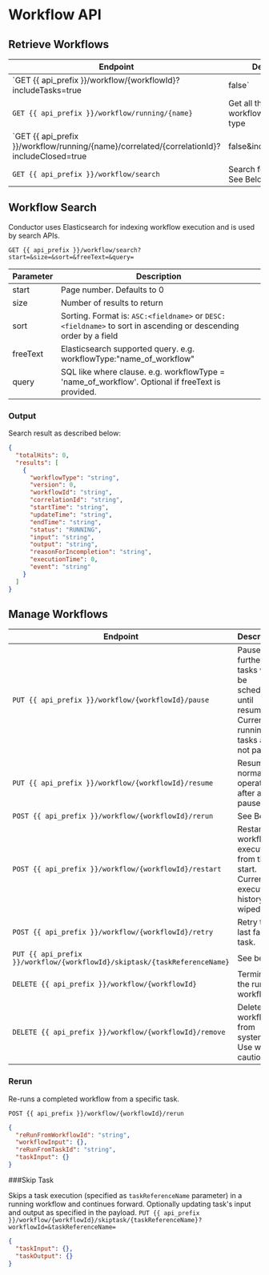 # Workflow API

## Retrieve Workflows
| Endpoint                                                                    | Description                                   |
|-----------------------------------------------------------------------------|-----------------------------------------------|
| `GET {{ api_prefix }}/workflow/{workflowId}?includeTasks=true                               | false`                                        |Get Workflow State by workflow Id.  If includeTasks is set, then also includes all the tasks executed and scheduled.|
| `GET {{ api_prefix }}/workflow/running/{name}`                                              | Get all the running workflows of a given type |
| `GET {{ api_prefix }}/workflow/running/{name}/correlated/{correlationId}?includeClosed=true | false&includeTasks=true                       |false`|Get all the running workflows filtered by correlation Id.  If includeClosed is set, also includes workflows that have completed running.|
| `GET {{ api_prefix }}/workflow/search`                                                      | Search for workflows.  See Below.             |


## Workflow Search
Conductor uses Elasticsearch for indexing workflow execution and is used by search APIs.

`GET {{ api_prefix }}/workflow/search?start=&size=&sort=&freeText=&query=`

| Parameter | Description                                                                                                      |
|-----------|------------------------------------------------------------------------------------------------------------------|
| start     | Page number.  Defaults to 0                                                                                      |
| size      | Number of results to return                                                                                      |
| sort      | Sorting.  Format is: `ASC:<fieldname>` or `DESC:<fieldname>` to sort in ascending or descending order by a field |
| freeText  | Elasticsearch supported query. e.g. workflowType:"name_of_workflow"                                              |
| query     | SQL like where clause.  e.g. workflowType = 'name_of_workflow'.  Optional if freeText is provided.               |

### Output
Search result as described below:
```json
{
  "totalHits": 0,
  "results": [
    {
      "workflowType": "string",
      "version": 0,
      "workflowId": "string",
      "correlationId": "string",
      "startTime": "string",
      "updateTime": "string",
      "endTime": "string",
      "status": "RUNNING",
      "input": "string",
      "output": "string",
      "reasonForIncompletion": "string",
      "executionTime": 0,
      "event": "string"
    }
  ]
}
```

## Manage Workflows
| Endpoint                                                  | Description                                                                                        |
|-----------------------------------------------------------|----------------------------------------------------------------------------------------------------|
| `PUT {{ api_prefix }}/workflow/{workflowId}/pause`                        | Pause.  No further tasks will be scheduled until resumed.  Currently running tasks are not paused. |
| `PUT {{ api_prefix }}/workflow/{workflowId}/resume`                       | Resume normal operations after a pause.                                                            |
| `POST {{ api_prefix }}/workflow/{workflowId}/rerun`                       | See Below.                                                                                         |
| `POST {{ api_prefix }}/workflow/{workflowId}/restart`                     | Restart workflow execution from the start.  Current execution history is wiped out.                |
| `POST {{ api_prefix }}/workflow/{workflowId}/retry`                       | Retry the last failed task.                                                                        |
| `PUT {{ api_prefix }}/workflow/{workflowId}/skiptask/{taskReferenceName}` | See below.                                                                                         |
| `DELETE {{ api_prefix }}/workflow/{workflowId}`                           | Terminates the running workflow.                                                                   |
| `DELETE {{ api_prefix }}/workflow/{workflowId}/remove`                    | Deletes the workflow from system.  Use with caution.                                               |

### Rerun
Re-runs a completed workflow from a specific task. 

`POST {{ api_prefix }}/workflow/{workflowId}/rerun`

```json
{
  "reRunFromWorkflowId": "string",
  "workflowInput": {},
  "reRunFromTaskId": "string",
  "taskInput": {}
}
```

###Skip Task

Skips a task execution (specified as `taskReferenceName` parameter) in a running workflow and continues forward.
Optionally updating task's input and output as specified in the payload.
`PUT {{ api_prefix }}/workflow/{workflowId}/skiptask/{taskReferenceName}?workflowId=&taskReferenceName=`
```json
{
  "taskInput": {},
  "taskOutput": {}
}
```

